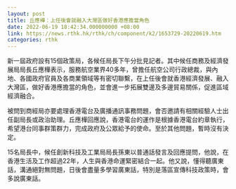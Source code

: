 ```yaml
---
layout: post
title: 丘應樺：上任後會就融入大灣區做好香港應擔當角色
date: 2022-06-19 18:42:34.000000000 +08:00
link: https://news.rthk.hk/rthk/ch/component/k2/1653729-20220619.htm
categories: rthk
---
```


新一屆政府設有15個政策局，各候任局長下午分批見記者。其中候任商務及經濟發展局局長丘應樺表示，服務航空業界40多年，曾擔任航空公司行政總裁，與內地、各國政府官員及各商業領域等有密切聯繫，在上任後會就香港經濟發展、融入大灣區，做好香港應擔當的角色，並會進一步拓展雙邊及多邊貿易關係，促進區域經濟融合。

被問到商經局亦要處理香港電台及廣播通訊事務問題，會否邀請有相關經驗人士出任副局長或政治助理。丘應樺回應說，香港電台的運作是根據香港電台約章執行，希望港台同事群策群力，完成政府及公眾給予的使命。至於其他問題，暫時沒有決定。

15名局長中，候任創新科技及工業局局長孫東以普通話發言及回應提問，他說，在香港生活及工作超過22年，人生與香港命運緊密結合一起。他又說，懂得聽廣東話，溝通絕對無問題，日後會盡量多學習廣東話，特別是落區宣傳科技政策時，會多說廣東話。
